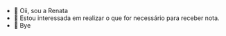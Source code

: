 - 👋 Oii, sou a Renata
- 👀 Estou interessada em realizar o que for necessário para receber nota.
- 💞️ Bye
